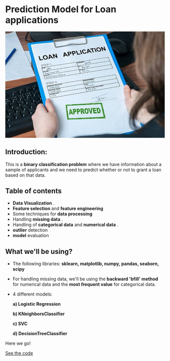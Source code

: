 # Prediction Model for Loan applications

<img src="https://github.com/thecodemancer/Prediction-Model-for-Loan-applications/blob/eb790cbbb97890309e42dbe1546d4a65153921b3/images/loan_application.jpg" />

## Introduction:

This is a  **binary classification problem** where we have information about a sample of applicants and we need to predict whether or not to grant a loan based on that data.

## Table of contents

* **Data Visualization** .
* **Feature selection** and **feature engineering**   
* Some techniques for **data processing**
* Handling **missing data** .
* Handling of **categorical data** and **numerical data** .
* **outlier** detection
* **model** evaluation

## What we'll be using?

* The following libraries: **sklearn, matplotlib, numpy, pandas, seaborn, scipy**

* For handling missing data, we'll be using the **backward 'bfill' method** for numerical data and the **most frequent value** for categorical data.

* 4 different models:

    **a) Logistic Regression**
    
    **b) KNeighborsClassifier**
    
    **c) SVC**
    
    **d) DecisionTreeClassifier**
    
Here we go!

[See the code](https://github.com/thecodemancer/Prediction-Model-for-Loan-applications/blob/49c8c3ca3cc73a31d51925c019847c08ab2da64f/Prediction_Model_for_Loan_applications.ipynb)
